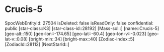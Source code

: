 ﻿---
location: [-60.4,-174.65,150]
type: Station
tags:
- astro/Star

---

# Crucis-5

SpocWebEntityId: 27504
isDeleted: false
isReadOnly: false
confidential: public
[star-class::K3]
[star-class-id::28192]
[Mass-sol::]
[name::Crucis-5]
[geo-alt::150]
[geo-lon::-174.65]
[geo-lat::-60.4]
[geo-lon-v::-0.023]
[geo-lat-v::0.08]
[bright-min::34]
[bright-max::40]
[Zodiac-index::5]
[ZodiacId::28112]
[NextStarId::]

